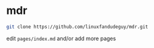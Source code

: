 # mdr

```bash
git clone https://github.com/linuxfandudeguy/mdr.git
```
edit `pages/index.md` and/or add more pages
